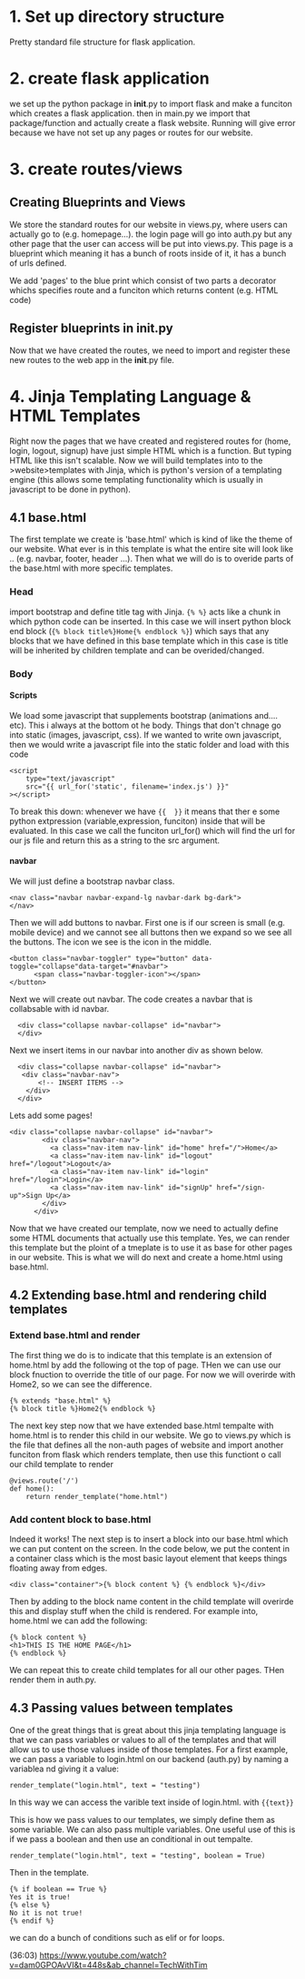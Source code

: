 # 1. Set up directory structure

Pretty standard file structure for flask application. 

# 2. create flask application

we set up the python package in __init__.py to import flask and make a funciton which creates a flask application. then in main.py we import that package/function and actually create a flask website. Running will give error because we have not set up any pages or routes for our website. 

# 3. create routes/views

## Creating Blueprints and Views

We store the standard routes for our website in views.py, where users can actually go to (e.g. homepage...). the login page will go into auth.py but any other page that the user can access will be put into views.py. This page is a blueprint which meaning it has a bunch of roots inside of it, it has a bunch of urls defined.  

We add 'pages' to the blue print which consist of two parts a decorator whichs specifies route and a funciton which returns content (e.g. HTML code)

## Register blueprints in __init__.py

Now that we have created the routes, we need to import and register these new routes to the web app in the __init__.py file. 

# 4. Jinja Templating Language & HTML Templates

Right now the pages that we have created and registered routes for (home, login, logout, signup) have just simple HTML which is a function. But typing HTML like this isn't scalable. Now we will build templates into to the >website>templates with Jinja, which is python's version of a templating engine (this allows some templating functionality which is usually in javascript to be done in python).

## 4.1 base.html

The first template we create is 'base.html' which is kind of like the theme of our website. What ever is in this template is what the entire site will look like .. (e.g. navbar, footer, header ...). Then what we will do is to overide parts of the base.html with more specific templates. 

### Head 

import bootstrap and define title tag with Jinja. ```{% %}``` acts like a chunk in which python code can be inserted. In this case we will insert python  block end block (```{% block title%}Home{% endblock %}```) which says that any blocks that we have defined in this base template which in this case is title will be inherited by children template and can be overided/changed. 



### Body

#### Scripts

We load some javascript that supplements bootstrap (animations and.... etc). This i always at the bottom ot he body. Things that don't chnage go into static (images, javascript, css).  If we wanted to write own javascript, then we would write a javascript file into the static folder and load with this code 

```   
<script 
    type="text/javascript" 
    src="{{ url_for('static', filename='index.js') }}"
></script>
```

To break this down: whenever we have ``` {{  }} ``` it means that ther e some python extpression (variable,expression, funciton) inside that will be evaluated. In this case we call the funciton url_for() which will find the url for our js file and return this as a string to the src argument. 

#### navbar

We will just define a bootstrap navbar class. 

```
<nav class="navbar navbar-expand-lg navbar-dark bg-dark">
</nav>
```

Then we will add buttons to navbar. First one is if our screen is small (e.g. mobile device) and we cannot see all buttons then we expand so we see all the buttons. The icon we see is the icon in the middle.

```
<button class="navbar-toggler" type="button" data-toggle="collapse"data-target="#navbar">
      <span class="navbar-toggler-icon"></span>
</button>
```

Next we will create out navbar. The code creates a navbar that is collabsable with id navbar. 

```
  <div class="collapse navbar-collapse" id="navbar">
  </div>
```

Next we insert items in our navbar into another div as shown below. 

```
  <div class="collapse navbar-collapse" id="navbar">
   <div class="navbar-nav">
       <!-- INSERT ITEMS -->
    </div>
  </div>
```

Lets add some pages!

```
<div class="collapse navbar-collapse" id="navbar">
        <div class="navbar-nav">
          <a class="nav-item nav-link" id="home" href="/">Home</a>
          <a class="nav-item nav-link" id="logout" href="/logout">Logout</a>
          <a class="nav-item nav-link" id="login" href="/login">Login</a>
          <a class="nav-item nav-link" id="signUp" href="/sign-up">Sign Up</a>
        </div>
      </div>
```
Now that we have created our template, now we need to actually define some HTML documents that actually use this template. Yes, we can render this template but the ploint of a tmeplate is to use it as base for other pages in our website. This is what we will do next and create a home.html using base.html. 

## 4.2 Extending base.html and rendering child templates



### Extend base.html and render

The first thing we do is to indicate that this template is an extension of home.html by add the following ot the top of page. THen we can use our block fnuction to override the title of our page. For now we will overirde with Home2, so we can see the difference. 

```
{% extends "base.html" %} 
{% block title %}Home2{% endblock %} 
```


The next key step now that we have extended base.html tempalte with home.html is to render this child in our website. We go to views.py which is the file that defines all the non-auth pages of website and import another funciton from flask which renders template, then use this functiont o call our child template to render

```
@views.route('/')  
def home():
    return render_template("home.html")
```

### Add content block to base.html

Indeed it works! The next step is to insert a block into our base.html which we can put content on the screen. In the code below, we put the content in a container class which is the most basic layout element that keeps things floating away from edges. 

```
<div class="container">{% block content %} {% endblock %}</div>
```

Then by adding to the block name content in the child template will overirde this and display stuff when the child is rendered. For example into, home.html we can add the following: 

```
{% block content %}
<h1>THIS IS THE HOME PAGE</h1>
{% endblock %} 
```

We can repeat this to create child templates for all our other pages. THen render them in auth.py.

## 4.3 Passing values between templates

One of the great things that is great about this jinja templating language is that we can pass variables or values to all of the templates and that will allow us to use those values inside of those templates. For a first example, we can pass a variable to login.html on our backend (auth.py) by naming a variablea nd giving it a value:

```
render_template("login.html", text = "testing")
```

In this way we can access the varible text inside of login.html. with ```{{text}} ```

This is how we pass values to our templates, we simply define them as some variable. We can also pass multiple variables. One useful use of this is if we pass a boolean and then use an conditional in out tempalte. 

```
render_template("login.html", text = "testing", boolean = True)
```

Then in the template.

```
{% if boolean == True %}
Yes it is true!
{% else %}
No it is not true!
{% endif %}
```

we can do a bunch of conditions such as elif or for loops. 




(36:03) https://www.youtube.com/watch?v=dam0GPOAvVI&t=448s&ab_channel=TechWithTim